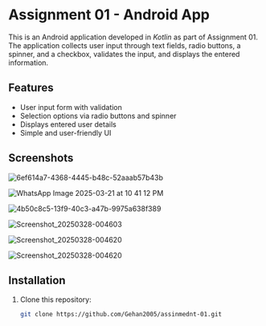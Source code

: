 # Assignment 01 - Android App

This is an Android application developed in *Kotlin* as part of Assignment 01. The application collects user input through text fields, radio buttons, a spinner, and a checkbox, validates the input, and displays the entered information.

## Features
- User input form with validation
- Selection options via radio buttons and spinner
- Displays entered user details
- Simple and user-friendly UI

## Screenshots
![6ef614a7-4368-4445-b48c-52aaab57b43b](https://github.com/user-attachments/assets/3315356a-da95-49db-b720-bcc92b3e595b)

![WhatsApp Image 2025-03-21 at 10 41 12 PM](https://github.com/user-attachments/assets/326f90be-adb6-4550-8b53-3022252fc3c5)

![4b50c8c5-13f9-40c3-a47b-9975a638f389](https://github.com/user-attachments/assets/89a6f5eb-e074-42b5-9c7c-8252fab32eac)

![Screenshot_20250328-004603](https://github.com/user-attachments/assets/833b10de-eb25-4d04-b281-adc7f84dc8aa)

![Screenshot_20250328-004620](https://github.com/user-attachments/assets/d63c8f56-8e43-41a0-a106-f8c04e9367a3)

![Screenshot_20250328-004620](https://github.com/user-attachments/assets/13b5e881-d47a-4a94-9c7f-15139c6541d0)


## Installation
1. Clone this repository:
   ```sh
   git clone https://github.com/Gehan2005/assinmednt-01.git
